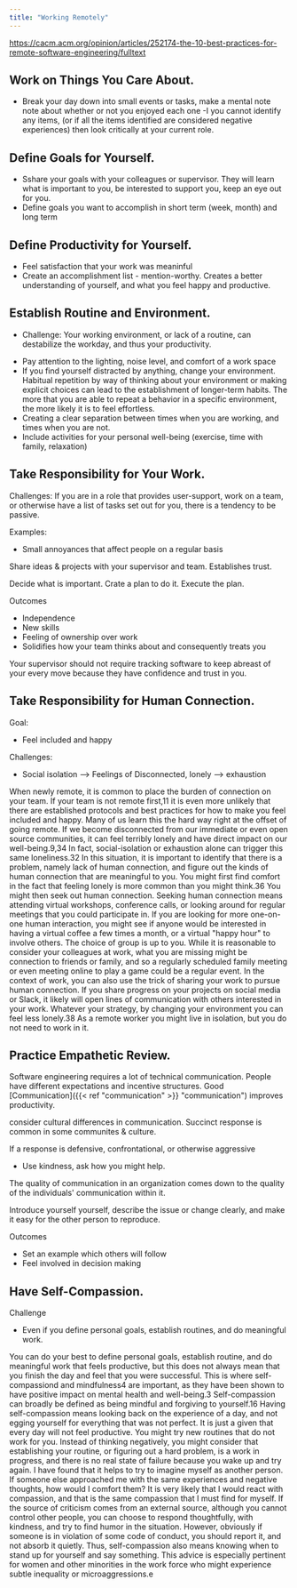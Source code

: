 ```yaml
---
title: "Working Remotely"
---
```


https://cacm.acm.org/opinion/articles/252174-the-10-best-practices-for-remote-software-engineering/fulltext


## Work on Things You Care About.
- Break your day down into small events or tasks, make a mental note note about whether or not you enjoyed each one
-I you cannot identify any items, (or if all the items identified are considered negative experiences) then look critically at your current role.

## Define Goals for Yourself. 
- Sshare your goals with your colleagues or supervisor. They will learn what is important to you, be interested to support you, keep an eye out for you.
- Define goals you want to accomplish in short term (week, month) and long term

## Define Productivity for Yourself. 
- Feel satisfaction that your work was meaninful
- Create an accomplishment list - mention-worthy. Creates a better understanding of yourself, and what you feel happy and productive. 

##  Establish Routine and Environment. 
- Challenge: Your working environment, or lack of a routine, can destabilize the workday, and thus your productivity. 
* Pay attention to the lighting, noise level, and comfort of a work space
* If you find yourself distracted by anything, change your environment. Habitual repetition by way of thinking about your environment or making explicit choices can lead to the establishment of longer-term habits. The more that you are able to repeat a behavior in a specific environment, the more likely it is to feel effortless.
* Creating a clear separation between times when you are working, and times when you are not. 
* Include activities for your personal well-being (exercise, time with family, relaxation)

## Take Responsibility for Your Work. 

Challenges: 
If you are in a role that provides user-support, work on a team, or otherwise have a list of tasks set out for you, there is a tendency to be passive. 

Examples:
- Small annoyances that affect people on a regular basis

Share ideas & projects with your supervisor and team. Establishes trust.

Decide what is important. Crate a plan to do it. Execute the plan.

Outcomes
- Independence
- New skills
- Feeling of ownership over work
- Solidifies how your team thinks about and consequently treats you


Your supervisor should not require tracking software to keep abreast of your every move because they have confidence and trust in you.


## Take Responsibility for Human Connection. 


Goal: 
- Feel included and happy

Challenges:
- Social isolation --> Feelings of Disconnected, lonely --> exhaustion

When newly remote, it is common to place the burden of connection on your team. If your team is not remote first,11 it is even more unlikely that there are established protocols and best practices for how to make you feel included and happy. Many of us learn this the hard way right at the offset of going remote. If we become disconnected from our immediate or even open source communities, it can feel terribly lonely and have direct impact on our well-being.9,34 In fact, social-isolation or exhaustion alone can trigger this same loneliness.32 In this situation, it is important to identify that there is a problem, namely lack of human connection, and figure out the kinds of human connection that are meaningful to you. You might first find comfort in the fact that feeling lonely is more common than you might think.36 You might then seek out human connection. Seeking human connection means attending virtual workshops, conference calls, or looking around for regular meetings that you could participate in. If you are looking for more one-on-one human interaction, you might see if anyone would be interested in having a virtual coffee a few times a month, or a virtual "happy hour" to involve others. The choice of group is up to you. While it is reasonable to consider your colleagues at work, what you are missing might be connection to friends or family, and so a regularly scheduled family meeting or even meeting online to play a game could be a regular event. In the context of work, you can also use the trick of sharing your work to pursue human connection. If you share progress on your projects on social media or Slack, it likely will open lines of communication with others interested in your work. Whatever your strategy, by changing your environment you can feel less lonely.38 As a remote worker you might live in isolation, but you do not need to work in it.




## Practice Empathetic Review. 
Software engineering requires a lot of technical communication. People have different expectations and incentive structures. Good 
[Communication]({{< ref "communication" >}} "communication") improves productivity.

consider cultural differences in communication. Succinct response is common in some communites & culture. 

If a response is defensive, confrontational, or otherwise aggressive
- Use kindness, ask how you might help. 


The quality of communication in an organization comes down to the quality of the individuals' communication within it. 

Introduce yourself yourself, describe the issue or change clearly, and make it easy for the other person to reproduce.


Outcomes
- Set an example which others will follow
- Feel involved in decision making



## Have Self-Compassion. 

Challenge
- Even if you define personal goals, establish routines, and do meaningful work. 


You can do your best to define personal goals, establish routine, and do meaningful work that feels productive, but this does not always mean that you finish the day and feel that you were successful. This is where self-compassiond and mindfulness4 are important, as they have been shown to have positive impact on mental health and well-being.3 Self-compassion can broadly be defined as being mindful and forgiving to yourself.16 Having self-compassion means looking back on the experience of a day, and not egging yourself for everything that was not perfect. It is just a given that every day will not feel productive. You might try new routines that do not work for you. Instead of thinking negatively, you might consider that establishing your routine, or figuring out a hard problem, is a work in progress, and there is no real state of failure because you wake up and try again. I have found that it helps to try to imagine myself as another person. If someone else approached me with the same experiences and negative thoughts, how would I comfort them? It is very likely that I would react with compassion, and that is the same compassion that I must find for myself. If the source of criticism comes from an external source, although you cannot control other people, you can choose to respond thoughtfully, with kindness, and try to find humor in the situation. However, obviously if someone is in violation of some code of conduct, you should report it, and not absorb it quietly. Thus, self-compassion also means knowing when to stand up for yourself and say something. This advice is especially pertinent for women and other minorities in the work force who might experience subtle inequality or microaggressions.e



